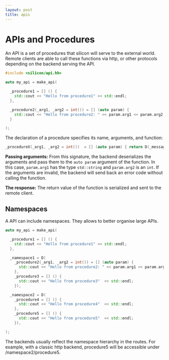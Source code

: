 ```yaml
---
layout: post
title: apis
---
```



APIs and Procedures
=============================

An API is a set of procedures that silicon will serve to the external
world. Remote clients are able to call these functions via http, or
other protocols depending on the backend serving the API.

```c++
#include <silicon/api.hh>

auto my_api = make_api(

  _procedure1 = [] () {
    std::cout << "Hello from procedure1" << std::endl;
  },

  _procedure2(_arg1, _arg2 = int()) = [] (auto param) {
    std::cout << "Hello from procedure2: " << param.arg1 << param.arg2 << std::endl;
  }

);

```

The declaration of a procedure specifies its name, arguments, and function:

```c++
_procedureX(_arg1, _arg2 = int())  = [] (auto param) { return D(_message = "Hello") }
```


__Passing arguments:__ From this signature, the backend deserializes the arguments and pass
them to the ```auto param``` argument of the function. In this case,
```param.arg1``` has the type ```std::string``` and ```param.arg2``` is an
```int```. If the arguments are invalid, the backend will send back an error
code without calling the function.

__The response:__ The return value of the function is serialized and sent to the remote
client.


## Namespaces

A API can include namespaces. They allows to better organise large
APIs.

```c++
auto my_api = make_api(

  _procedure1 = [] () {
    std::cout << "Hello from procedure1" << std::endl;
  },

  _namespace1 = D(
    _procedure2(_arg1, _arg2 = int()) = [] (auto param) {
      std::cout << "Hello from procedure2: " << param.arg1 << param.arg2 << std::endl;
    },
    _procedure3 = [] () {
      std::cout << "Hello from procedure3"  << std::endl;
    }),

  _namespace2 = D(
    _procedure4 = [] () {
      std::cout << "Hello from procedure4"  << std::endl;
    },
    _procedure5 = [] () {
      std::cout << "Hello from procedure5"  << std::endl;
    }),

);

```

The backends usually reflect the namespace hierarchy in the
routes. For example, with a classic http backend, procedure5 will be
accessible under /namespace2/procedure5.
